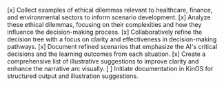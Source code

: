 [x] Collect examples of ethical dilemmas relevant to healthcare, finance, and environmental sectors to inform scenario development.
[x] Analyze these ethical dilemmas, focusing on their complexities and how they influence the decision-making process.
[x] Collaboratively refine the decision tree with a focus on clarity and effectiveness in decision-making pathways.
[x] Document refined scenarios that emphasize the AI's critical decisions and the learning outcomes from each situation.
[x] Create a comprehensive list of illustrative suggestions to improve clarity and enhance the narrative arc visually.
[ ] Initiate documentation in KinOS for structured output and illustration suggestions.